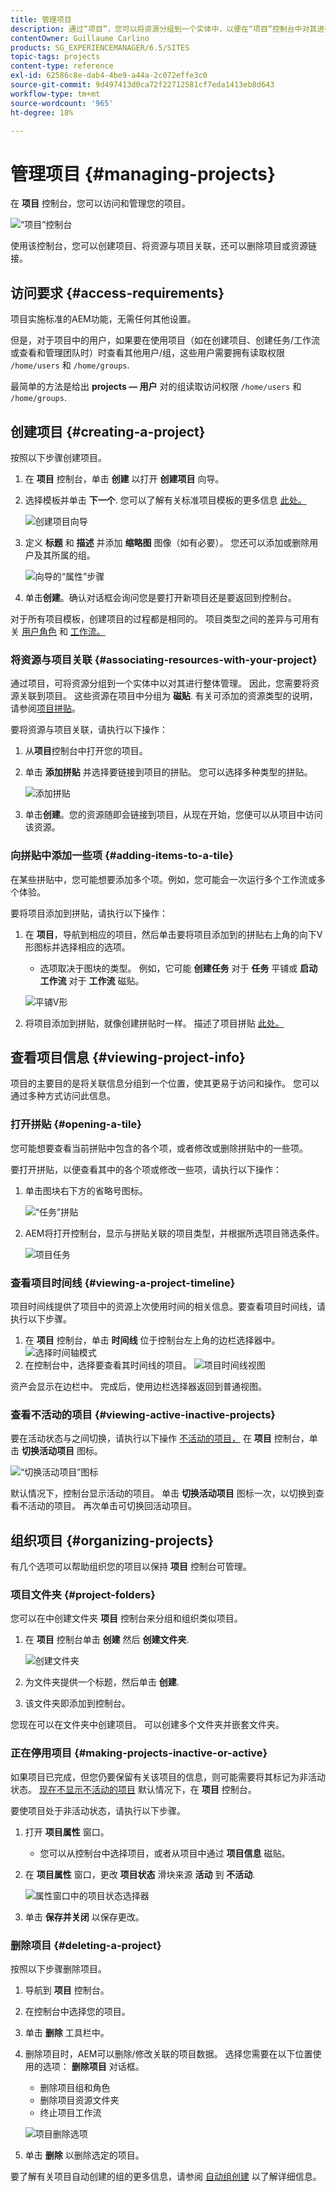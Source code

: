 ```yaml
---
title: 管理项目
description: 通过“项目”，您可以将资源分组到一个实体中，以便在“项目”控制台中对其进行访问和管理，从而组织项目
contentOwner: Guillaume Carlino
products: SG_EXPERIENCEMANAGER/6.5/SITES
topic-tags: projects
content-type: reference
exl-id: 62586c8e-dab4-4be9-a44a-2c072effe3c0
source-git-commit: 9d497413d0ca72f22712581cf7eda1413eb8d643
workflow-type: tm+mt
source-wordcount: '965'
ht-degree: 18%

---
```



# 管理项目 {#managing-projects}

在 **项目** 控制台，您可以访问和管理您的项目。

![“项目”控制台](assets/projects-console.png)

使用该控制台，您可以创建项目、将资源与项目关联，还可以删除项目或资源链接。

## 访问要求 {#access-requirements}

项目实施标准的AEM功能，无需任何其他设置。

但是，对于项目中的用户，如果要在使用项目（如在创建项目、创建任务/工作流或查看和管理团队时）时查看其他用户/组，这些用户需要拥有读取权限 `/home/users` 和 `/home/groups`.

最简单的方法是给出 **projects — 用户** 对的组读取访问权限 `/home/users` 和 `/home/groups`.

## 创建项目 {#creating-a-project}

按照以下步骤创建项目。

1. 在 **项目** 控制台，单击 **创建** 以打开 **创建项目** 向导。
1. 选择模板并单击 **下一个**. 您可以了解有关标准项目模板的更多信息 [此处。](/help/sites-authoring/projects.md#project-templates)

   ![创建项目向导](assets/create-project-wizard.png)

1. 定义 **标题** 和 **描述** 并添加 **缩略图** 图像（如有必要）。 您还可以添加或删除用户及其所属的组。

   ![向导的“属性”步骤](assets/create-project-wizard-properties.png)

1. 单击&#x200B;**创建**。确认对话框会询问您是要打开新项目还是要返回到控制台。

对于所有项目模板，创建项目的过程都是相同的。 项目类型之间的差异与可用有关 [用户角色](/help/sites-authoring/projects.md) 和 [工作流。](/help/sites-authoring/projects-with-workflows.md)

### 将资源与项目关联 {#associating-resources-with-your-project}

通过项目，可将资源分组到一个实体中以对其进行整体管理。 因此，您需要将资源关联到项目。 这些资源在项目中分组为 **磁贴**. 有关可添加的资源类型的说明，请参阅[项目拼贴](/help/sites-authoring/projects.md#project-tiles)。

要将资源与项目关联，请执行以下操作：

1. 从&#x200B;**项目**&#x200B;控制台中打开您的项目。
1. 单击 **添加拼贴** 并选择要链接到项目的拼贴。 您可以选择多种类型的拼贴。

   ![添加拼贴](assets/project-add-tile.png)

1. 单击&#x200B;**创建**。您的资源随即会链接到项目，从现在开始，您便可以从项目中访问该资源。

### 向拼贴中添加一些项 {#adding-items-to-a-tile}

在某些拼贴中，您可能想要添加多个项。例如，您可能会一次运行多个工作流或多个体验。

要将项目添加到拼贴，请执行以下操作：

1. 在 **项目**，导航到相应的项目，然后单击要将项目添加到的拼贴右上角的向下V形图标并选择相应的选项。

   * 选项取决于图块的类型。 例如，它可能 **创建任务** 对于 **任务** 平铺或 **启动工作流** 对于 **工作流** 磁贴。

   ![平铺V形](assets/project-tile-create-task.png)

1. 将项目添加到拼贴，就像创建拼贴时一样。 描述了项目拼贴 [此处。](/help/sites-authoring/projects.md#project-tiles)

## 查看项目信息 {#viewing-project-info}

项目的主要目的是将关联信息分组到一个位置，使其更易于访问和操作。 您可以通过多种方式访问此信息。

### 打开拼贴 {#opening-a-tile}

您可能想要查看当前拼贴中包含的各个项，或者修改或删除拼贴中的一些项。

要打开拼贴，以便查看其中的各个项或修改一些项，请执行以下操作：

1. 单击图块右下方的省略号图标。

   ![“任务”拼贴](assets/project-tile-tasks.png)

1. AEM将打开控制台，显示与拼贴关联的项目类型，并根据所选项目筛选条件。

   ![项目任务](assets/project-tasks.png)

### 查看项目时间线 {#viewing-a-project-timeline}

项目时间线提供了项目中的资源上次使用时间的相关信息。要查看项目时间线，请执行以下步骤。

1. 在 **项目** 控制台，单击 **时间线** 位于控制台左上角的边栏选择器中。
   ![选择时间轴模式](assets/projects-timeline-rail.png)
2. 在控制台中，选择要查看其时间线的项目。
   ![项目时间线视图](assets/project-timeline-view.png)

资产会显示在边栏中。 完成后，使用边栏选择器返回到普通视图。

### 查看不活动的项目 {#viewing-active-inactive-projects}

要在活动状态与之间切换，请执行以下操作 [不活动的项目，](#making-projects-inactive-or-active) 在 **项目** 控制台，单击 **切换活动项目** 图标。

![“切换活动项目”图标](assets/projects-toggle-active.png)

默认情况下，控制台显示活动的项目。 单击 **切换活动项目** 图标一次，以切换到查看不活动的项目。 再次单击可切换回活动项目。

## 组织项目 {#organizing-projects}

有几个选项可以帮助组织您的项目以保持 **项目** 控制台可管理。

### 项目文件夹 {#project-folders}

您可以在中创建文件夹 **项目** 控制台来分组和组织类似项目。

1. 在 **项目** 控制台单击 **创建** 然后 **创建文件夹**.

   ![创建文件夹](assets/project-create-folder.png)

1. 为文件夹提供一个标题，然后单击 **创建**.

1. 该文件夹即添加到控制台。

您现在可以在文件夹中创建项目。 可以创建多个文件夹并嵌套文件夹。

### 正在停用项目 {#making-projects-inactive-or-active}

如果项目已完成，但您仍要保留有关该项目的信息，则可能需要将其标记为非活动状态。 [现在不显示不活动的项目](#viewing-active-inactive-projects) 默认情况下，在 **项目** 控制台。

要使项目处于非活动状态，请执行以下步骤。

1. 打开 **项目属性** 窗口。
   * 您可以从控制台中选择项目，或者从项目中通过 **项目信息** 磁贴。
1. 在 **项目属性** 窗口，更改 **项目状态** 滑块来源 **活动** 到 **不活动**.

   ![属性窗口中的项目状态选择器](assets/project-status.png)

1. 单击 **保存并关闭** 以保存更改。

### 删除项目 {#deleting-a-project}

按照以下步骤删除项目。

1. 导航到 **项目** 控制台。
1. 在控制台中选择您的项目。
1. 单击 **删除** 工具栏中。
1. 删除项目时，AEM可以删除/修改关联的项目数据。 选择您需要在以下位置使用的选项： **删除项目** 对话框。
   * 删除项目组和角色
   * 删除项目资源文件夹
   * 终止项目工作流

   ![项目删除选项](assets/project-delete-options.png)
1. 单击 **删除** 以删除选定的项目。

要了解有关项目自动创建的组的更多信息，请参阅 [自动组创建](/help/sites-authoring/projects.md#auto-group-creation) 以了解详细信息。
